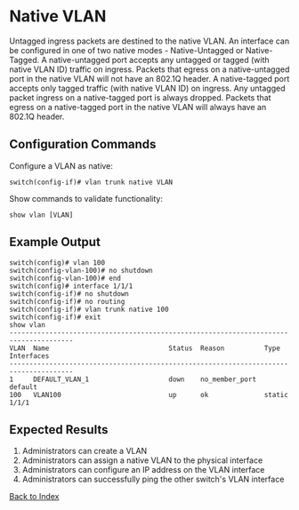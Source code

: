 # Native VLAN

Untagged ingress packets are destined to the native VLAN. An interface can be configured in one of two native modes - Native-Untagged or Native-Tagged. A native-untagged port accepts any untagged or tagged (with native VLAN ID) traffic on ingress. Packets that egress on a native-untagged port in the native VLAN will not have an 802.1Q header. A native-tagged port accepts only tagged traffic (with native VLAN ID) on ingress. Any untagged packet ingress on a native-tagged port is always dropped. Packets that egress on a native-tagged port in the native VLAN will always have an 802.1Q header.

## Configuration Commands

Configure a VLAN as native:

```text
switch(config-if)# vlan trunk native VLAN
```

Show commands to validate functionality:

```text
show vlan [VLAN]
```

## Example Output

```text
switch(config)# vlan 100
switch(config-vlan-100)# no shutdown
switch(config-vlan-100)# end
switch(config)# interface 1/1/1
switch(config-if)# no shutdown
switch(config-if)# no routing
switch(config-if)# vlan trunk native 100
switch(config-if)# exit
show vlan
--------------------------------------------------------------------------------------
VLAN  Name                              Status  Reason          Type      Interfaces
--------------------------------------------------------------------------------------
1     DEFAULT_VLAN_1                    down    no_member_port  default
100   VLAN100                           up      ok              static    1/1/1
```

## Expected Results

1. Administrators can create a VLAN
2. Administrators can assign a native VLAN to the physical interface
3. Administrators can configure an IP address on the VLAN interface
4. Administrators can successfully ping the other switch's VLAN interface

[Back to Index](../README.md)

